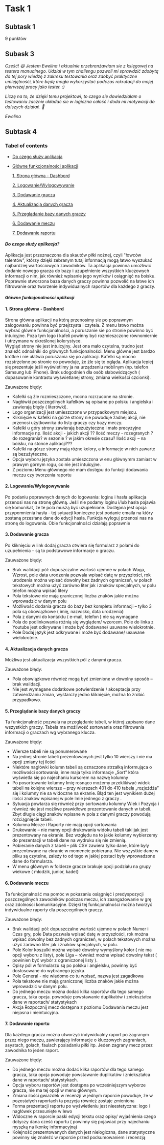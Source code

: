 # Task 1
## Subtask 1 
9 punktów
## Subask 3
*Cześć! 😃 Jestem Ewelina i aktualnie przebranżawiam sie z księgowej na testera manualnego. Udział w tym challengu pozwoli mi sprawdzić zdobytą do tej pory wiedzę z zakresu testowania oraz zdobyć praktyczne umiejętnośći, które będę mogła wykorzystać podczas rekrutacji do mojej pierwszej pracy jako tester. :)* 

*Liczę na to, że dzięki temu projektowi, to czego sie dowiedziałam o testowaniu zacznie układać sie w logiczna całość i doda mi motywacji do dalszych działań. 💪*

*Ewelina*
## Subtask 4

### Tabel of contents
* [Do czego służy aplikacja](https://github.com/EwelkaB/challenge_portfolio_Ewelina/#Do-czego-służy-aplikacja)
* [Glówne funkcjonalności aplikacji](https://github.com/EwelkaB/challenge_portfolio_Ewelina/#Glówne-funkcjonalności-aplikacji)
  
  [1. Strona główna - Dashbord](https://github.com/EwelkaB/challenge_portfolio_Ewelina/#Strona-gówna---Dashbord)
  
  [2. Logowanie/Wylogowywanie](https://github.com/EwelkaB/challenge_portfolio_Ewelina/#Logowanie/Wylogowywanie)
  
  [3. Dodawanie gracza](https://github.com/EwelkaB/challenge_portfolio_Ewelina/#Dodawanie-gracza)
  
  [4. Aktualizacja danych gracza](https://github.com/EwelkaB/challenge_portfolio_Ewelina/#Aktualizacja-danych-gracza)
  
  [5. Przeglądanie bazy danych graczy](https://github.com/EwelkaB/challenge_portfolio_Ewelina#Przeglądanie-bazy-danych-graczy)
  
  [6. Dodawanie meczu](https://github.com/EwelkaB/challenge_portfolio_Ewelina/#Dodawanie-meczu)
  
  [7. Dodawanie raportu](https://github.com/EwelkaB/challenge_portfolio_Ewelina/#Dodawanie-raportu)
  
  

#### _**Do czego służy aplikacja?**_

Aplikacja jest przeznaczona dla skautów piłki nożnej, czyli "łowców talentów", którzy dzięki zebranym tutaj informacją mogą łatwo wyszukać najbardziej wartościowych zawodników. Ta aplikacja powinna umożliwić dodanie nowego gracza do bazy i uzupełnienie wszystkich kluczowych informacji o nim, jak również wpisanie jego wyników i osiągnięć na boisku. Poprawnie stworzona baza danych graczy powinna pozwolić na łatwe ich filtrowanie oraz tworzenie indywidualnych raportów dla każdego z graczy. 

#### _**Główne funkcjonalności aplikacji**_

#### **1. Strona główna - Dashbord**

Strona główna aplikacji na którą przenosimy sie po poprawnym zalogowaniu powinna być przejrzysta i czytela. Z menu łatwo można wybrać główne funkcjonalności, a poruszanie sie po stronie powinno być intuicyjne. Poza tym logo i kafeli powinny być rozmieszczone równomiernie i utrzymane w określonej kolorystyce.  
Wygląd strony nie jest intuicyjny. Jest ona mało czytelna,  trudno jest znaleźć odnośniki do głównych funkcjonalności. Menu główne jest bardzo krótkie i nie ułatwia poruszania się po aplikacji. Kafelki są mocno rozstrzelone po stronie co powoduje, że źle się to ogląda. 
Aplikacja lepiej się prezentuje jeśli wyświetlimy ja na urządzeniu mobilnym (np.  telefon Samsung lub iPhone). Brak udogodnień dla osób słabowidzących ( dopasowanie kontrastu wyświetlanej strony, zmiana wielkości czcionki). 

Zauważone błędy:
* Kafelki są źle rozmieszczone, mocno rozrzucone na stronie.
* Nagłówki poszczególnych kafelków są opisane po polsku i angielsku i zawierają błędy ( literówki).  
*	Logo organizacji jest umieszczone w przypadkowym miejscu. 
*	Kliknięcie w kafelki na górze strony nie powoduje żadnej akcji, nie przenosi użytkownika do listy graczy czy bazy meczy.
*	Kafelki u góry strony zawierają bezużyteczne i mało precyzyjne  informacje np. Ilość akcji  - jakich akcji ?? Ilość meczy - rozegranych ? do rozegrania? w sezonie ? w jakim okresie czasu? Ilość akcji – na boisku, na stonce aplikacji???
*	Kafelki na górze strony mają różne kolory, a informacje w nich zawarte są bezużyteczne. 
*	Opcja wyboru języka została umieszczona w enu głównymm zamiast w prawym górnym rogu, co nie jest intuicyjne. 
*	Z poziomu Menu głównego nie mam dostępu do funkcji dodawania meczu czy tworzenia raportu


#### **2. Logowanie/Wylogowywanie**

Po podaniu poprawnych danych do logowania: loginu i hasła aplikacja przenosi nas na stronę główną. Jeśli nie podamy loginu i/lub hasła pojawia się komunikat, że te pola muszą być uzupełnione. Dostępna jest opcja przypomnienia hasła -  tej sytuacji konieczne jest podanie emaila na który zostaną przesłane dane do edycji hasła. Funkcja wyloguj przenosi nas na stronę do logowania. Obie funkcjonalności działają poprawnie 


#### **3. Dodawanie gracza**

Po kliknięciu w link dodaj gracza otwiera się formularz z polami do uzupełnienia – są to podstawowe informacje o graczu. 

Zauważone błędy:
* Brak walidacji pól: dopuszczalne wartość ujemne w polach Waga, Wzrost, pole data urodzenia pozwala wpisać datę w przyszłości, rok urodzenia można wpisać dowolny bez żadnych ograniczeń, w polach tekstowych można użyć zarówno liter jak i znaków specjalnych, w polu telefon można wpisać litery
*	Pola tekstowe nie mają graniczonej liczba znaków jakie można wprowadzić w danym polu 
*	Możliwość dodania gracza do bazy bez kompletu informacji – tylko 3 pola są obowiązkowe ( imię, nazwisko, data urodzenia) 
*	Pola z danymi do kontaktu ( e-mail, telefon ) nie są wymagane 
*	Pola do podlinkowania różnią się  wyglądem/ wzorcem. Pole do linka z Youtube jest odkrywane i może być dodawane/ usuwane wielokrotnie.
*	Pole Dodaj język jest odkrywane i może być dodawane/ usuwane wielokrotnie.


#### **4. Aktualizacja danych gracza**

Możliwa jest aktualizacja wszystkich pól z danymi gracza.

Zauważone błędy:
*	Pola obowiązkowe również mogą być zmienione w dowolny sposób – brak walidacji.
*	Nie jest wymagane dodatkowe potwierdzenie / akceptacja przy zatwierdzaniu zmian, wystarczy jedno kliknięcie, można to zrobić przypadkowo. 

#### **5. Przeglądanie bazy danych graczy**

Ta funkcjonalność pozwala na przeglądanie tabeli, w której zapisano dane wszystkich graczy.  Tabela ma możliwość sortowania oraz filtrowania informacji o graczach wg wybranego klucza.

Zauważone błędy:
*	Wiersze tabeli nie są ponumerowane
*	Na jednej stronie tabeli prezentowanych jest tylko 10 wierszy i nie ma opcji zmiany tej ilości
*	Niektóre nagłówki kolumn tabeli są  oznaczone strzałką informująca o możliwości sortowania, inne maja tylko informacje „Sort” która wyświetla się po najechaniu kursorem na nazwę kolumny
*	Po posortowanie kolumny Imię rosnąco możemy przeklikiwać widok tabeli na kolejne wiersze – przy wierszach 401 do 410  tabela „rozjeżdża” się i kolumny nie sa widoczne  na ekranie. Błąd ten jest  wynikiem dużej ilości znaków wpisanej w pole Imie jednego z graczy .   
*	Sytuacja powtarza się również przy sortowaniu kolumny Wiek i  Pozycja i również nie jest możliwe prawidłowe prezentowanie danych w tabeli. Zbyt długie ciągi znaków wpisane w pola z danymi graczy powodują rozciągnięcie tabeli. 
*	Kolumna Mecze i Raporty nie mają opcji sortowania
*	Drukowanie – nie mamy opcji drukowania widoku tabeli taki jak jest prezentowany na ekranie. Bez względu na to jakie kolumny wybierzemy do prezentacji w tabeli dane na wydruku się nie zmienią. 
*	Pobieranie danych z tabeli – plik CSV zawiera tylko dane, które były prezentowane na  ekranie  w momencie pobierana. Nie wszystkie dane w pliku są czytelne, zależy to od tego w jakiej postaci były wprowadzone dane do formularza. 
*	W menu głównym w folderze gracze brakuje opcji podziału na grupy wiekowe ( młodzik, junior, kadet) 

#### **6. Dodawanie meczu**

Ta funkcjonalność ma pomóc w pokazaniu osiągnięć i predyspozycji poszczególnych zawodników podczas meczu, ich zaangażowanie w grę oraz zdolności komunikacyjne.  Dzięki tej funkcjonalności można tworzyć indywidualne raporty dla poszcególnych graczy. 

Zauważone błędy:
*	Brak walidacji pól: dopuszczalne wartość ujemne w polach Numer i Czas gry, pole Data pozwala wpisać datę w przyszłości, rok można wpisać dowolny bez żadnych ograniczeń, w polach tekstowych można użyć zarówno liter jak i znaków specjalnych, w polu.
*	Pole Kolor koszulki  można wpisać dowolny wymyślony kolor ( nie ma opcji wyboru z listy), pole Liga – również można wpisać dowolny tekst ( powinien być wybór z ograniczonej listy ). 
*	Opisy pól w formularzu są po polsku i angielsku, powinny być dostosowane do wybranego języka. 
*	Pole General  - nie wiadomo co tu wpisać, nazwa jest zagadkowa
*	Pola tekstowe nie mają graniczonej liczba znaków jakie można wprowadzić w danym polu.
*	Do jednego meczu można dodać kilka raportów dla tego samego gracza, taka opcja. powoduje powstawanie duplikatów i zniekształca dane w raportach/ statystykach
*	Akcja Rozpocznij mecz dostępna z poziomu Dodawania meczu jest niejasna i  nieintuicyjna. 

#### **7. Dodawanie raportu**

Dla każdego gracza można utworzyć indywidualny raport po zagranym przez niego meczu, zawierający informacje o kluczowych zagraniach, asystach, golach, faulach posiadaniu piłki itp. Jeden zagrany mecz przez zawodnika to jeden raport.

Zauważone błędy:
*	Do jednego meczu można dodać kilka raportów dla tego samego gracza, taka opcja powoduje powstawanie duplikatów i zniekształca dane w raportach/ statystykach.
*	Opcja wyboru raportów jest dostępna po wcześniejszym wyborze gracza, nie ma tej opcji w menu głównym.
*	Zmiana ilości gwiazdek w recenzji w jednym raporcie powoduje, że w pozostałych raportach ta pozycja również zostaje zmieniona
*	Forma prezentacji raportu po wyświetleniu jest nieestetyczna: logo i nagłówek przesunięte w lewo 
*	Widoczne w raporcie paski edycji tekstu oraz opisy/ wyjaśnienia  czego dotyczy dana cześć raportu ( powinny się pojawiać przy najechaniu myszką na ikonkę  informacyjną) 
*	Kolejność prezentowanych danych jest nielogiczna, dane statystyczne powinny się znaleźć w raporcie przed podsumowaniem i recenzją 






